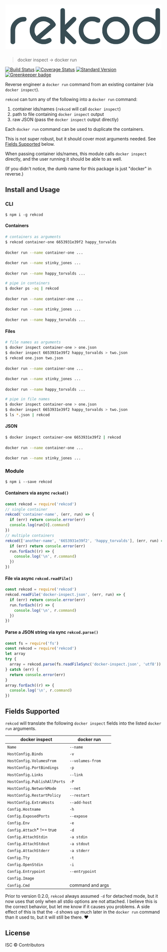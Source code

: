 # ![rekcod](logo.png)

> docker inspect → docker run

[![Build Status](https://travis-ci.org/nexdrew/rekcod.svg?branch=master)](https://travis-ci.org/nexdrew/rekcod)
[![Coverage Status](https://coveralls.io/repos/github/nexdrew/rekcod/badge.svg?branch=master)](https://coveralls.io/github/nexdrew/rekcod?branch=master)
[![Standard Version](https://img.shields.io/badge/release-standard%20version-brightgreen.svg)](https://github.com/conventional-changelog/standard-version)
[![Greenkeeper badge](https://badges.greenkeeper.io/nexdrew/rekcod.svg)](https://greenkeeper.io/)

Reverse engineer a `docker run` command from an existing container (via `docker inspect`).

`rekcod` can turn any of the following into a `docker run` command:

1. container ids/names (`rekcod` will call `docker inspect`)
2. path to file containing `docker inspect` output
3. raw JSON (pass the `docker inspect` output directly)

Each `docker run` command can be used to duplicate the containers.

This is not super robust, but it should cover most arguments needed. See [Fields Supported](#fields-supported) below.

When passing container ids/names, this module calls `docker inspect` directly, and the user running it should be able to as well.

(If you didn't notice, the dumb name for this package is just "docker" in reverse.)

## Install and Usage

### CLI

```
$ npm i -g rekcod
```

#### Containers

```sh
# containers as arguments
$ rekcod container-one 6653931e39f2 happy_torvalds

docker run --name container-one ...

docker run --name stinky_jones ...

docker run --name happy_torvalds ...
```

```sh
# pipe in containers
$ docker ps -aq | rekcod

docker run --name container-one ...

docker run --name stinky_jones ...

docker run --name happy_torvalds ...
```

#### Files

```sh
# file names as arguments
$ docker inspect container-one > one.json
$ docker inspect 6653931e39f2 happy_torvalds > two.json
$ rekcod one.json two.json

docker run --name container-one ...

docker run --name stinky_jones ...

docker run --name happy_torvalds ...
```

```sh
# pipe in file names
$ docker inspect container-one > one.json
$ docker inspect 6653931e39f2 happy_torvalds > two.json
$ ls *.json | rekcod
```

#### JSON

```sh
$ docker inspect container-one 6653931e39f2 | rekcod

docker run --name container-one ...

docker run --name stinky_jones ...
```

### Module

```
$ npm i --save rekcod
```

#### Containers via async `reckod()`

```js
const rekcod = require('rekcod')
// single container
rekcod('container-name', (err, run) => {
  if (err) return console.error(err)
  console.log(run[0].command)
})
// multiple containers
rekcod(['another-name', '6653931e39f2', 'happy_torvalds'], (err, run) => {
  if (err) return console.error(err)
  run.forEach((r) => {
    console.log('\n', r.command)
  })
})
```

#### File via async `rekcod.readFile()`

```js
const rekcod = require('rekcod')
rekcod.readFile('docker-inspect.json', (err, run) => {
  if (err) return console.error(err)
  run.forEach((r) => {
    console.log('\n', r.command)
  })
})
```

#### Parse a JSON string via sync `rekcod.parse()`

```js
const fs = require('fs')
const rekcod = require('rekcod')
let array
try {
  array = rekcod.parse(fs.readFileSync('docker-inspect.json', 'utf8'))
} catch (err) {
  return console.error(err)
}
array.forEach((r) => {
  console.log('\n', r.command)
})
```

## Fields Supported

`rekcod` will translate the following `docker inspect` fields into the listed `docker run` arguments.

| docker inspect               | docker run       |
| ---------------------------- | ---------------- |
| `Name`                       | `--name`         |
| `HostConfig.Binds`           | `-v`             |
| `HostConfig.VolumesFrom`     | `--volumes-from` |
| `HostConfig.PortBindings`    | `-p`             |
| `HostConfig.Links`           | `--link`         |
| `HostConfig.PublishAllPorts` | `-P`             |
| `HostConfig.NetworkMode`     | `--net`          |
| `HostConfig.RestartPolicy`   | `--restart`      |
| `HostConfig.ExtraHosts`      | `--add-host`     |
| `Config.Hostname`            | `-h`             |
| `Config.ExposedPorts`        | `--expose`       |
| `Config.Env`                 | `-e`             |
| `Config.Attach`* !== true    | `-d`             |
| `Config.AttachStdin`         | `-a stdin`       |
| `Config.AttachStdout`        | `-a stdout`      |
| `Config.AttachStderr`        | `-a stderr`      |
| `Config.Tty`                 | `-t`             |
| `Config.OpenStdin`           | `-i`             |
| `Config.Entrypoint`          | `--entrypoint`   |
| `Config.Image` || `Image`    | image name or id |
| `Config.Cmd`                 | command and args |

Prior to version 0.2.0, `rekcod` always assumed `-d` for detached mode, but it now uses that only when all stdio options are not attached. I believe this is the correct behavior, but let me know if it causes you problems. A side effect of this is that the `-d` shows up much later in the `docker run` command than it used to, but it will still be there. ❤

## License

ISC © Contributors
